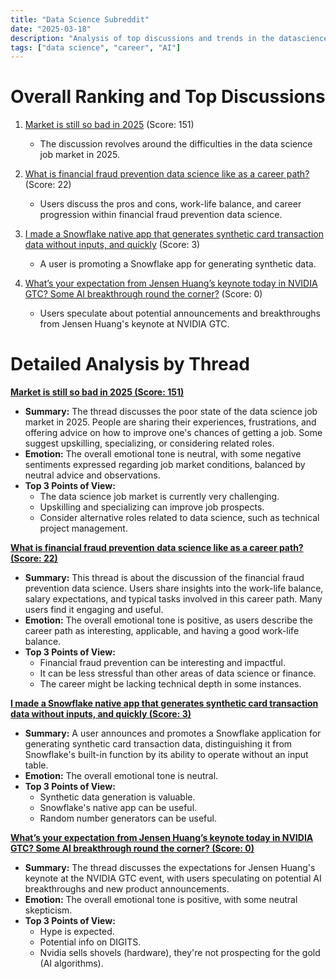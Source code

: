 ```yaml
---
title: "Data Science Subreddit"
date: "2025-03-18"
description: "Analysis of top discussions and trends in the datascience subreddit"
tags: ["data science", "career", "AI"]
---
```


# Overall Ranking and Top Discussions
1.  [Market is still so bad in 2025](https://www.reddit.com/r/datascience/comments/1jeb5py/market_is_still_so_bad_in_2025/) (Score: 151)
    *   The discussion revolves around the difficulties in the data science job market in 2025.

2.  [What is financial fraud prevention data science like as a career path?](https://www.reddit.com/r/datascience/comments/1jdotmw/what_is_financial_fraud_prevention_data_science/) (Score: 22)
    *   Users discuss the pros and cons, work-life balance, and career progression within financial fraud prevention data science.

3.  [I made a Snowflake native app that generates synthetic card transaction data without inputs, and quickly](https://app.snowflake.com/marketplace/listing/GZTSZ3VI09V/finthetic-llc-gsd-generate-synthetic-data-fraud) (Score: 3)
    *   A user is promoting a Snowflake app for generating synthetic data.

4.  [What’s your expectation from Jensen Huang’s keynote today in NVIDIA GTC? Some AI breakthrough round the corner?](https://www.reddit.com/r/datascience/comments/1jdv7ui/whats_your_expectation_from_jensen_huangs_keynote/) (Score: 0)
    *   Users speculate about potential announcements and breakthroughs from Jensen Huang's keynote at NVIDIA GTC.

# Detailed Analysis by Thread
**[Market is still so bad in 2025 (Score: 151)](https://www.reddit.com/r/datascience/comments/1jeb5py/market_is_still_so_bad_in_2025/)**
*  **Summary:** The thread discusses the poor state of the data science job market in 2025. People are sharing their experiences, frustrations, and offering advice on how to improve one's chances of getting a job. Some suggest upskilling, specializing, or considering related roles.
*  **Emotion:** The overall emotional tone is neutral, with some negative sentiments expressed regarding job market conditions, balanced by neutral advice and observations.
*  **Top 3 Points of View:**
    *   The data science job market is currently very challenging.
    *   Upskilling and specializing can improve job prospects.
    *   Consider alternative roles related to data science, such as technical project management.

**[What is financial fraud prevention data science like as a career path? (Score: 22)](https://www.reddit.com/r/datascience/comments/1jdotmw/what_is_financial_fraud_prevention_data_science/)**
*  **Summary:** This thread is about the discussion of the financial fraud prevention data science. Users share insights into the work-life balance, salary expectations, and typical tasks involved in this career path. Many users find it engaging and useful.
*  **Emotion:** The overall emotional tone is positive, as users describe the career path as interesting, applicable, and having a good work-life balance.
*  **Top 3 Points of View:**
    *   Financial fraud prevention can be interesting and impactful.
    *   It can be less stressful than other areas of data science or finance.
    *   The career might be lacking technical depth in some instances.

**[I made a Snowflake native app that generates synthetic card transaction data without inputs, and quickly (Score: 3)](https://app.snowflake.com/marketplace/listing/GZTSZ3VI09V/finthetic-llc-gsd-generate-synthetic-data-fraud)**
*  **Summary:** A user announces and promotes a Snowflake application for generating synthetic card transaction data, distinguishing it from Snowflake's built-in function by its ability to operate without an input table.
*  **Emotion:** The overall emotional tone is neutral.
*  **Top 3 Points of View:**
    *   Synthetic data generation is valuable.
    *   Snowflake's native app can be useful.
    *   Random number generators can be useful.

**[What’s your expectation from Jensen Huang’s keynote today in NVIDIA GTC? Some AI breakthrough round the corner? (Score: 0)](https://www.reddit.com/r/datascience/comments/1jdv7ui/whats_your_expectation_from_jensen_huangs_keynote/)**
*  **Summary:** The thread discusses the expectations for Jensen Huang's keynote at the NVIDIA GTC event, with users speculating on potential AI breakthroughs and new product announcements.
*  **Emotion:** The overall emotional tone is positive, with some neutral skepticism.
*  **Top 3 Points of View:**
    *   Hype is expected.
    *   Potential info on DIGITS.
    *   Nvidia sells shovels (hardware), they're not prospecting for the gold (AI algorithms).
